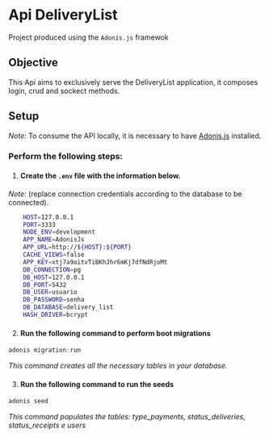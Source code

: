 # Api DeliveryList

Project produced using the `Adonis.js` framewok

## Objective

This Api aims to exclusively serve the DeliveryList application, it composes login, crud and sockect methods.

## Setup
*Note:* To consume the API locally, it is necessary to have [Adonis.js](https://adonisjs.com/docs/4.1/installation) installed.

### Perform the following steps:

1. #### Create the `.env` file with the information below. 

*Note:* (replace connection credentials according to the database to be connected).
```bash
    HOST=127.0.0.1
    PORT=3333
    NODE_ENV=development
    APP_NAME=AdonisJs
    APP_URL=http://${HOST}:${PORT}
    CACHE_VIEWS=false
    APP_KEY=xtj7a9oitvTiBKhJhr6mKj7dfNdRjoMt
    DB_CONNECTION=pg
    DB_HOST=127.0.0.1
    DB_PORT=5432
    DB_USER=usuario
    DB_PASSWORD=senha
    DB_DATABASE=delivery_list
    HASH_DRIVER=bcrypt
```

2. #### Run the following command to perform boot migrations

```js
adonis migration:run
```
*This command creates all the necessary tables in your database.*

3. #### Run the following command to run the seeds

```js
adonis seed
```
*This command populates the tables: type_payments, status_deliveries, status_receipts e users*

